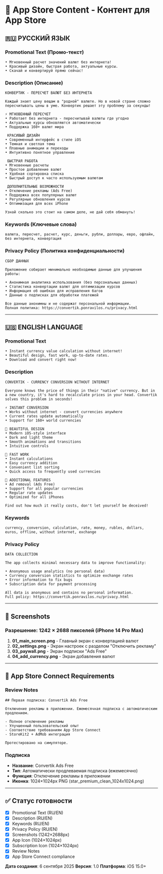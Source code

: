 # 📱 App Store Content - Контент для App Store

## 🇷🇺 РУССКИЙ ЯЗЫК

### Promotional Text (Промо-текст)

```
• Мгновенный расчет значений валют без интернета! 
• Красивый дизайн, быстрая работа, актуальные курсы.
• Скачай и конвертируй прямо сейчас!
```

### Description (Описание)

```
КОНВЕРТИК - ПЕРЕСЧЕТ ВАЛЮТ БЕЗ ИНТЕРНЕТА

Каждый знает цену вещам в "родной" валюте. Но в новой стране сложно пересчитывать цены в уме. Конвертик решает эту проблему за секунды!

⚡ МГНОВЕННЫЙ ПЕРЕСЧЕТ
• Работает без интернета - пересчитывай валюты где угодно
• Актуальные курсы обновляются автоматически
• Поддержка 160+ валют мира

 КРАСИВЫЙ ДИЗАЙН
• Современный интерфейс в стиле iOS
• Темная и светлая тема
• Плавные анимации и переходы
• Интуитивно понятное управление

 БЫСТРАЯ РАБОТА
• Мгновенные расчеты
• Простое добавление валют
• Удобная сортировка списка
• Быстрый доступ к часто используемым валютам

 ДОПОЛНИТЕЛЬНЫЕ ВОЗМОЖНОСТИ
• Отключение рекламы (Ads Free)
• Поддержка всех популярных валют
• Регулярные обновления курсов
• Оптимизация для всех iPhone

Узнай сколько это стоит на самом деле, не дай себя обмануть!
```

### Keywords (Ключевые слова)

```
валюта, пересчет, расчет, курс, деньги, рубли, доллары, евро, офлайн, без интернета, конвертация
```

### Privacy Policy (Политика конфиденциальности)

```
СБОР ДАННЫХ

Приложение собирает минимально необходимые данные для улучшения работы:

• Анонимная аналитика использования (без персональных данных)
• Статистика конвертации валют для оптимизации курсов
• Информация об ошибках для исправления багов
• Данные о подписках для обработки платежей

Все данные анонимны и не содержат персональной информации.
Полная политика: https://convertik.ponravilos.ru/privacy.html
```

---

## 🇺🇸 ENGLISH LANGUAGE

### Promotional Text

```
• Instant currency value calculation without internet! 
• Beautiful design, fast work, up-to-date rates.
• Download and convert right now!
```

### Description

```
CONVERTIK - CURRENCY CONVERSION WITHOUT INTERNET

Everyone knows the price of things in their "native" currency. But in a new country, it's hard to recalculate prices in your head. Convertik solves this problem in seconds!

⚡ INSTANT CONVERSION
• Works without internet - convert currencies anywhere
• Current rates update automatically
• Support for 160+ world currencies

🎨 BEAUTIFUL DESIGN
• Modern iOS-style interface
• Dark and light theme
• Smooth animations and transitions
• Intuitive controls

🚀 FAST WORK
• Instant calculations
• Easy currency addition
• Convenient list sorting
• Quick access to frequently used currencies

💎 ADDITIONAL FEATURES
• Ad removal (Ads Free)
• Support for all popular currencies
• Regular rate updates
• Optimized for all iPhones

Find out how much it really costs, don't let yourself be deceived!
```

### Keywords

```
currency, conversion, calculation, rate, money, rubles, dollars, euros, offline, without internet, exchange
```

### Privacy Policy

```
DATA COLLECTION

The app collects minimal necessary data to improve functionality:

• Anonymous usage analytics (no personal data)
• Currency conversion statistics to optimize exchange rates
• Error information to fix bugs
• Subscription data for payment processing

All data is anonymous and contains no personal information.
Full policy: https://convertik.ponravilos.ru/privacy.html
```

---

## 📸 Screenshots

### Разрешение: 1242 × 2688 пикселей (iPhone 14 Pro Max)

1. **01_main_screen.png** - Главный экран с конвертацией валют
2. **02_settings.png** - Экран настроек с разделом "Отключить рекламу"
3. **03_paywall.png** - Экран подписки "Ads Free"
4. **04_add_currency.png** - Экран добавления валют

---

## 🎯 App Store Connect Requirements

### Review Notes

```
## Первая подписка: Convertik Ads Free

Отключение рекламы в приложении. Ежемесячная подписка с автоматическим продлением.

- Полное отключение рекламы
- Улучшенный пользовательский опыт  
- Соответствие требованиям App Store Connect
- StoreKit2 + AdMob интеграция

Протестировано на симуляторе.
```

### Подписка

- **Название**: Convertik Ads Free
- **Тип**: Автоматически продлеваемая подписка (ежемесячно)
- **Функция**: Отключение рекламы в приложении
- **Иконка**: 1024×1024px PNG (star_premium_clean_1024x1024.png)

---

## ✅ Статус готовности

- [X] Promotional Text (RU/EN)
- [X] Description (RU/EN)
- [X] Keywords (RU/EN)
- [X] Privacy Policy (RU/EN)
- [X] Screenshots (1242×2688px)
- [X] App Icon (1024×1024px)
- [X] Subscription Icon (1024×1024px)
- [X] Review Notes
- [X] App Store Connect compliance

**Дата создания**: 6 сентября 2025
**Версия**: 1.0
**Платформа**: iOS 15.0+
